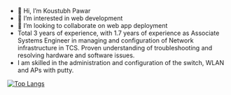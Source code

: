 - 👋 Hi, I’m Koustubh Pawar
- 👀 I’m interested in web development 
- 💞️ I’m looking to collaborate on web app deployment
- Total 3 years of experience, with 1.7 years of experience as Associate Systems Engineer in managing and 
  configuration of Network infrastructure in TCS. Proven understanding of troubleshooting and resolving
  hardware and software issues.
- I am skilled in the administration and configuration of the switch, WLAN and APs with putty.

[![Top Langs](https://github-readme-stats.vercel.app/api/top-langs/?username=koust997)](https://github.com/anuraghazra/github-readme-stats)


<!---
koust997/koust997 is a ✨ special ✨ repository because its `README.md` (this file) appears on your GitHub profile.
You can click the Preview link to take a look at your changes.
--->
